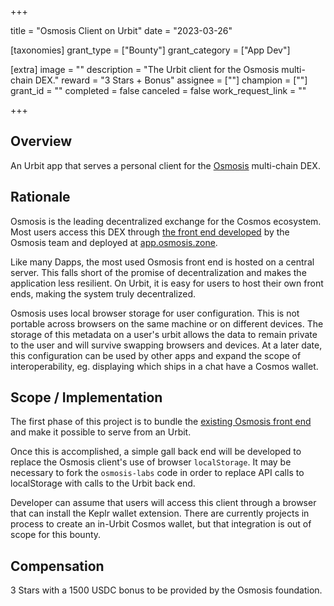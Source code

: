 +++

title = "Osmosis Client on Urbit"
date = "2023-03-26"

[taxonomies]
grant_type = ["Bounty"]
grant_category = ["App Dev"]

[extra]
image = ""
description = "The Urbit client for the Osmosis multi-chain DEX."
reward = "3 Stars + Bonus"
assignee = [""]
champion = [""]
grant_id = ""
completed = false
canceled = false
work_request_link = ""

+++


## Overview

An Urbit app that serves a personal client for the [Osmosis](https://app.osmosis.zone) multi-chain DEX.

## Rationale

Osmosis is the leading decentralized exchange for the Cosmos ecosystem. Most users access this DEX through [the front end developed](https://github.com/osmosis-labs/osmosis-frontend) by the Osmosis team and deployed at [app.osmosis.zone](https://app.osmosis.zone).

Like many Dapps, the most used Osmosis front end is hosted on a central server. This falls short of the promise of decentralization and makes the application less resilient. On Urbit, it is easy for users to host their own front ends, making the system truly decentralized.

Osmosis uses local browser storage for user configuration. This is not portable across browsers on the same machine or on different devices. The storage of this metadata on a user's urbit allows the data to remain private to the user and will survive swapping browsers and devices. At a later date, this configuration can be used by other apps and expand the scope of interoperability, eg. displaying which ships in a chat have a Cosmos wallet.

## Scope / Implementation

The first phase of this project is to bundle the [existing Osmosis front end](https://github.com/osmosis-labs/osmosis-frontend) and make it possible to serve from an Urbit.

Once this is accomplished, a simple gall back end will be developed to replace the Osmosis client's use of browser `localStorage`. It may be necessary to fork the `osmosis-labs` code in order to replace API calls to localStorage with calls to the Urbit back end.

Developer can assume that users will access this client through a browser that can install the Keplr wallet extension. There are currently projects in process to create an in-Urbit Cosmos wallet, but that integration is out of scope for this bounty.

## Compensation

3 Stars with a 1500 USDC bonus to be provided by the Osmosis foundation.

